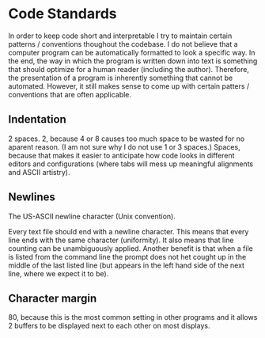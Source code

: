 # Code Standards

In order to keep code short and interpretable I try to maintain
certain patterns / conventions thoughout the codebase.  I do not
believe that a computer program can be automatically formatted to look
a specific way.  In the end, the way in which the program is written
down into text is something that should optimize for a human reader
(including the author).  Therefore, the presentation of a program is
inherently something that cannot be automated.  However, it still
makes sense to come up with certain patters / conventions that are
often applicable.

## Indentation

2 spaces.  2, because 4 or 8 causes too much space to be wasted for no
aparent reason.  (I am not sure why I do not use 1 or 3 spaces.)
Spaces, because that makes it easier to anticipate how code looks in
different editors and configurations (where tabs will mess up
meaningful alignments and ASCII artistry).

## Newlines

The US-ASCII newline character (Unix convention).

Every text file should end with a newline character.  This means that
every line ends with the same character (uniformity).  It also means
that line counting can be unambiguously applied.  Another benefit is
that when a file is listed from the command line the prompt does not
het cought up in the middle of the last listed line (but appears in
the left hand side of the next line, where we expect it to be).

## Character margin

80, because this is the most common setting in other programs and it
allows 2 buffers to be displayed next to each other on most displays.
